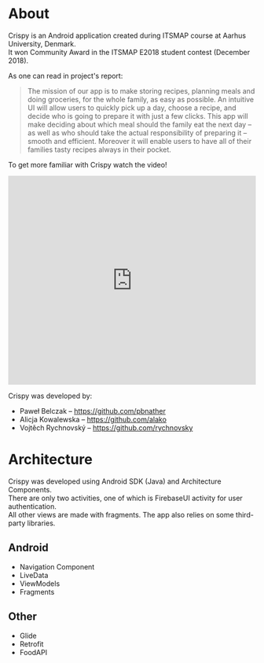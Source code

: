 # About

Crispy is an Android application created during ITSMAP course at Aarhus University, Denmark.  
It won Community Award in the ITSMAP E2018 student contest (December 2018).

As one can read in project's report:

> The mission of our app is to make storing recipes,  planning meals and doing
groceries, for the whole family, as easy as possible.  An intuitive UI will allow
users  to  quickly  pick  up  a  day,  choose  a  recipe,  and  decide  who  is  going  to
prepare  it  with  just  a  few  clicks.   This  app  will  make  deciding  about  which
meal should the family eat the next day – as well as who should take the actual
responsibility  of  preparing  it  –  smooth  and  efficient.   Moreover  it  will  enable
users to have all of their families tasty recipes always in their pocket.

To get more familiar with Crispy watch the video!

<center><iframe width="100%" height="425" src="https://www.youtube.com/embed/WvC2NzosAfE" frameborder="0" allow="autoplay; encrypted-media" allowfullscreen></iframe></center>

Crispy was developed by:
* Paweł Belczak – <https://github.com/pbnather>
* Alicja Kowalewska – <https://github.com/alako>
* Vojtěch Rychnovský – <https://github.com/rychnovsky>

# Architecture 

Crispy was developed using Android SDK (Java) and Architecture Components.  
There are only two activities, one of which is FirebaseUI activity for user authentication.  
All other views are made with fragments. The app also relies on some third-party libraries. 

## Android 

* Navigation Component
* LiveData
* ViewModels
* Fragments

## Other

* Glide
* Retrofit
* FoodAPI
